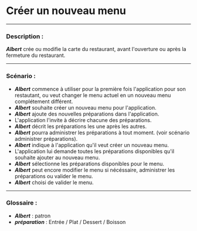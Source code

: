 # Créer un nouveau menu

---

### Description :

***Albert*** crée ou modifie la carte du restaurant, avant l'ouverture ou après la fermeture du restaurant.

---

### Scénario :

- ***Albert*** commence à utiliser pour la première fois l'application pour son restautant, ou veut changer le menu actuel en un nouveau menu complétement différent.
- ***Albert*** souhaite créer un nouveau menu pour l'application.
- ***Albert*** ajoute des nouvelles préparations dans l'application.
- L'application l'invite à décrire chacune des préparations.
- ***Albert*** décrit les préparations les une après les autres.
- ***Albert*** pourra administrer les préparations à tout moment. (voir scénario administrer préparations).
- ***Albert*** indique à l'application qu'il veut créer un nouveau menu.
- L'application lui demande toutes les préparations disponibles qu'il souhaite ajouter au nouveau menu.
- ***Albert*** sélectionne les préparations disponibles pour le menu.
- ***Albert*** peut encore modifier le menu si nécéssaire, administrer les préparations ou valider le menu.
- ***Albert*** choisi de valider le menu.


---

### Glossaire :

- ***Albert*** : patron
- ***préparation*** : Entrée / Plat / Dessert / Boisson
